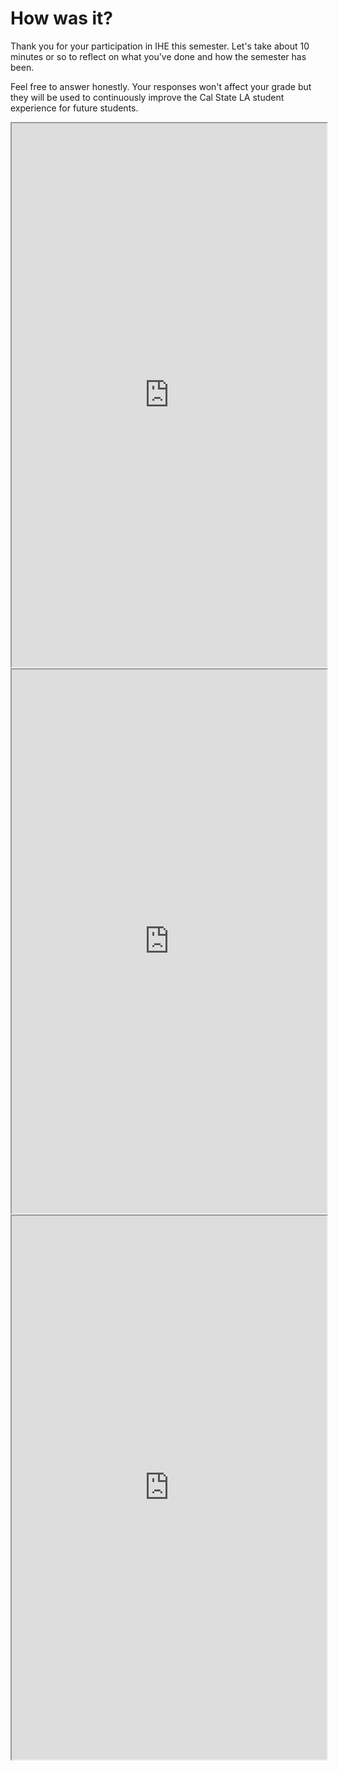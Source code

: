 # How was it?

Thank you for your participation in IHE this semester. Let's take about 10 minutes or so to reflect on what you've done and how the semester has been. 

Feel free to answer honestly. Your responses won't affect your grade but they will be used to continuously improve the Cal State LA student experience for future students.

<iframe data-type="learnosity" id="wise-end1"  src="https://coursekata.org/learnosity/preview/wise-end1" width="100%" height="870"></iframe>

<iframe data-type="learnosity" id="wise-end2"  src="https://coursekata.org/learnosity/preview/wise-end2" width="100%" height="870"></iframe>

<iframe data-type="learnosity" id="wise-end3"  src="https://coursekata.org/learnosity/preview/wise-end3" width="100%" height="870"></iframe>